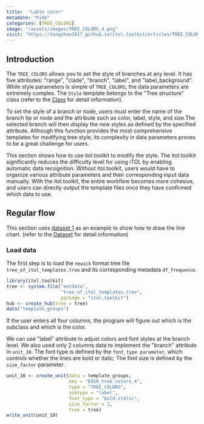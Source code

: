 ```yaml
---
title:  "Lable color"
metadate: "hide"
categories: [TREE_COLORS]
image: "/assets/images/TREE_COLORS_4.png"
visit: "https://tongzhou2017.github.io/itol.toolkit/articles/TREE_COLORS.html"
---
```

## Introduction
The `TREE_COLORS` allows you to set the style of branches at any level. It has five attributes: "range", "clade", "branch", "label", and "label_background". While style parameters is simple of `TREE_COLORS`, the data parameters are extremely complex. The `Style` template belongs to the "Tree structure" class (refer to the [Class]() for detail information).

To set the style of a branch or node, users must enter the name of the branch tip or node and the attribute such as color, label, style, and size.The selected branch will then display the new styles as defined by the specified attribute. Although this function provides the most comprehensive templates for modifying tree style, its complexity in data parameters proves to be a great challenge for users.

This section shows how to use itol.toolkit to modify the style. The itol.toolkit significantly reduces the difficulty level for using iTOL by enabling automatic data recognition. Without itol.toolkit, users would have to organize various attribute parameters and their corresponding input data manually. With the itol.toolkit, the entire workflow becomes more cohesive, and users can directly output the template files once they have confirmed which data to use.

## Regular flow
This section uses [dataset 1](https://github.com/TongZhou2017/itol.toolkit/tree/master/inst/extdata/dataset1) as an example to show how to draw the line chart. (refer to the  [Dataset](https://tongzhou2017.github.io/itol.toolkit/articles/Datasets.html) for detail information)

### Load data
The first step is to load the `newick` format tree file `tree_of_itol_templates.tree` and its corresponding metadata `df_frequence`. 

```R
library(itol.toolkit)
tree <- system.file("extdata",
                    "tree_of_itol_templates.tree",
                    package = "itol.toolkit")
hub <- create_hub(tree = tree)
data("template_groups")
```

If the user enters all four columns, the program will figure out which is the subclass and which is the color.

We can use "label" attribute to adjust colors and font styles at the branch level. We  also used only 2 columns data  to implement the "branch" attribute in  `unit_10`. The font type is defined by the `font_type parameter`, which controls whether the lines are bold or italic; The font size is defined by the `size_factor` parameter. 
```R
unit_10 <- create_unit(data = template_groups,
                       key = "E010_tree_colors_4", 
                       type = "TREE_COLORS", 
                       subtype = "label", 
                       font_type = "bold-italic",
                       size_factor = 2, 
                       tree = tree)
write_unit(unit_10)
```